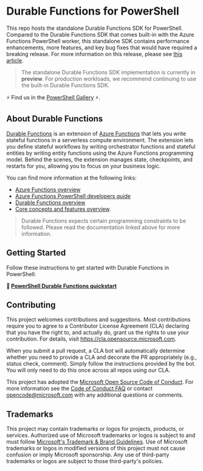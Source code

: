# Durable Functions for PowerShell

This repo hosts the standalone Durable Functions SDK for PowerShell. Compared to the Durable Functions SDK that comes built-in with the Azure Functions PowerShell worker, this standalone SDK contains performance enhancements, more features, and key bug fixes that would have required a breaking release. For more information on this release, please see [this article](TODO).

> The standalone Durable Functions SDK implementation is currently in **preview**. For production workloads, we recommend continuing to use the built-in Durable Functions SDK.

⚡ Find us in the [PowerShell Gallery](https://www.powershellgallery.com/packages/AzureFunctions.PowerShell.Durable.SDK) ⚡.


## About Durable Functions
 [Durable Functions](https://docs.microsoft.com/en-us/azure/azure-functions/durable/durable-functions-overview) is an extension of [Azure Functions](https://docs.microsoft.com/en-us/azure/azure-functions/functions-overview) that lets you write stateful functions in a serverless compute environment. The extension lets you define stateful workflows by writing orchestrator functions and stateful entities by writing entity functions using the Azure Functions programming model. Behind the scenes, the extension manages state, checkpoints, and restarts for you, allowing you to focus on your business logic.

You can find more information at the following links:

* [Azure Functions overview](https://docs.microsoft.com/en-us/azure/azure-functions/functions-overview)
* [Azure Functions PowerShell developers guide](https://learn.microsoft.com/en-us/azure/azure-functions/functions-reference-powershell)
* [Durable Functions overview](https://docs.microsoft.com/en-us/azure/azure-functions/durable/durable-functions-overview)
* [Core concepts and features overview](https://docs.microsoft.com/en-us/azure/azure-functions/durable/durable-functions-types-features-overview).

> Durable Functions expects certain programming constraints to be followed. Please read the documentation linked above for more information.

## Getting Started

Follow these instructions to get started with Durable Functions in PowerShell:

**🚀 [PowerShell Durable Functions quickstart](https://learn.microsoft.com/en-us/azure/azure-functions/durable/quickstart-powershell-vscode)**

## Contributing

This project welcomes contributions and suggestions.  Most contributions require you to agree to a
Contributor License Agreement (CLA) declaring that you have the right to, and actually do, grant us
the rights to use your contribution. For details, visit https://cla.opensource.microsoft.com.

When you submit a pull request, a CLA bot will automatically determine whether you need to provide
a CLA and decorate the PR appropriately (e.g., status check, comment). Simply follow the instructions
provided by the bot. You will only need to do this once across all repos using our CLA.

This project has adopted the [Microsoft Open Source Code of Conduct](https://opensource.microsoft.com/codeofconduct/).
For more information see the [Code of Conduct FAQ](https://opensource.microsoft.com/codeofconduct/faq/) or
contact [opencode@microsoft.com](mailto:opencode@microsoft.com) with any additional questions or comments.

## Trademarks

This project may contain trademarks or logos for projects, products, or services. Authorized use of Microsoft
trademarks or logos is subject to and must follow
[Microsoft's Trademark & Brand Guidelines](https://www.microsoft.com/legal/intellectualproperty/trademarks/usage/general).
Use of Microsoft trademarks or logos in modified versions of this project must not cause confusion or imply Microsoft sponsorship.
Any use of third-party trademarks or logos are subject to those third-party's policies.